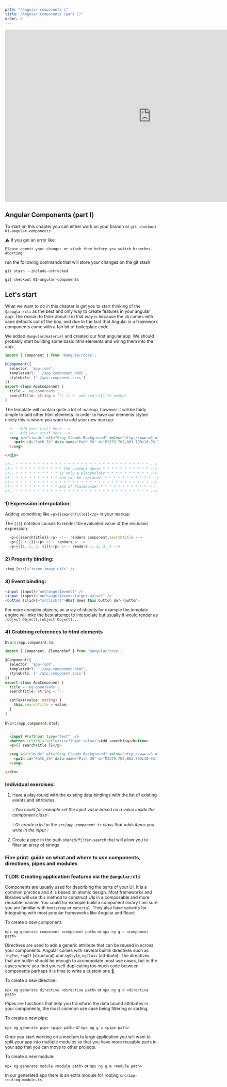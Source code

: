 ```yaml
---
path: "/angular-components-i"
title: "Angular Components (part I)"
order: 5
---
```


<iframe src="https://docs.google.com/presentation/d/16IeBSmYrmhc3t_zGw-ec8hMp10U0D9N0SNOWZjBbH7M/embed?start=false&loop=false&delayms=30000" frameborder="0" width="960" height="569" allowfullscreen="true" mozallowfullscreen="true" webkitallowfullscreen="true"></iframe>

## Angular Components (part I)

To start on this chapter you can either work on your branch or
`git checkout 01-angular-components`

⚠️  If you get an error like:

```shell
Please commit your changes or stash them before you switch branches.
Aborting
```

run the following commands that will store your changes on the git stash

`git stash --include-untracked`

`git checkout 01-angular-components`


## Let's start
What we want to do in this chapter is get you to start thinking of the `@anuglar/cli`
as the best and only way to create features in your angular app. The reason to think about it
in that way is because the cli comes with sane defaults out of the box, and due to the fact that
Angular is a framework components come with a fair bit of boilerplate code.

We added `@angular/material` and created our first angular app. We should probably start building some
basic html elements and wiring them into the app.

```typescript
import { Component } from '@angular/core';

@Component({
  selector: 'app-root',
  templateUrl: './app.component.html',
  styleUrls: ['./app.component.scss']
})
export class AppComponent {
  title = 'ng-goodreads';
  searchTitle: string = ''; // <- add searchTitle member
}
```

The template will contain quite a lot of markup, however it will be fairly simple to add other html elements.
In order to have our elements styled nicely this is where you want to add your new markup:

```html
  <!-- Add your stuff here -->
  <!-- Add your stuff here -->
  <svg id="clouds" alt="Gray Clouds Background" xmlns="http://www.w3.org/2000/svg" width="2611.084" height="485.677" viewBox="0 0 2611.084 485.677">
    <path id="Path_39" data-name="Path 39" d="M2379.709,863.793c10-93-77-171-168-149-52-114-225-105-264,15-75,3-140,59-152,133-30,2.83-66.725,9.829-93.5,26.25-26.771-16.421-63.5-23.42-93.5-26.25-12-74-77-130-152-133-39-120-212-129-264-15-54.084-13.075-106.753,9.173-138.488,48.9-31.734-39.726-84.4-61.974-138.487-48.9-52-114-225-105-264,15a162.027,162.027,0,0,0-103.147,43.044c-30.633-45.365-87.1-72.091-145.206-58.044-52-114-225-105-264,15-75,3-140,59-152,133-53,5-127,23-130,83-2,42,35,72,70,86,49,20,106,18,157,5a165.625,165.625,0,0,0,120,0c47,94,178,113,251,33,61.112,8.015,113.854-5.72,150.492-29.764a165.62,165.62,0,0,0,110.861-3.236c47,94,178,113,251,33,31.385,4.116,60.563,2.495,86.487-3.311,25.924,5.806,55.1,7.427,86.488,3.311,73,80,204,61,251-33a165.625,165.625,0,0,0,120,0c51,13,108,15,157-5a147.188,147.188,0,0,0,33.5-18.694,147.217,147.217,0,0,0,33.5,18.694c49,20,106,18,157,5a165.625,165.625,0,0,0,120,0c47,94,178,113,251,33C2446.709,1093.793,2554.709,922.793,2379.709,863.793Z" transform="translate(142.69 -634.312)" fill="#eee"/>
  </svg>

</div>

<!-- * * * * * * * * * * * * * * * * * * * * * * * * * * * * * * * -->
<!-- * * * * * * * * * * * The content above * * * * * * * * * * * -->
<!-- * * * * * * * * * * is only a placeholder * * * * * * * * * * -->
<!-- * * * * * * * * * * and can be replaced. * * * * * * * * * * * -->
<!-- * * * * * * * * * * * * * * * * * * * * * * * * * * * * * * * -->
<!-- * * * * * * * * * * End of Placeholder * * * * * * * * * * * -->
<!-- * * * * * * * * * * * * * * * * * * * * * * * * * * * * * * * -->
```

### 1) Expression interpolation:

Adding something like `<p>{{searchTitle}}</p>` in your markup

The `{{}}` notation causes to render the evaluated value of the enclosed expression.

```typescript
  <p>{{searchTitle}}</p> <!-- renders component.searchTitle -->
  <p>{{2 + 2}}</p> <!-- renders 4 -->
  <p>{{[1, 2, 3, 4]}}</p> <!-- renders 1, 2, 3, 4 -->
```

### 2) Property binding:

```typescript
<img [src]="<some-image-url>" />
```
### 3) Event binding:

```typescript
<input (input)="onChange($event)" />
<input (input)="onChange($event.target.value)" />
<button (click)="onClick()">What does this button do?</button>
```

For more complex objects, an array of objects for example the template engine will mke the
best attempt to interpolate but usually it would render as `[object Object],[object Object]...`

### 4) Grabbing references to html elements

In `src/app.component.ts`:

```typescript
import { Component, ElementRef } from '@angular/core';

@Component({
  selector: 'app-root',
  templateUrl: './app.component.html',
  styleUrls: ['./app.component.scss']
})
export class AppComponent {
  title = 'ng-goodreads';
  searchTitle: string = '';

  setText(value: string) {
    this.searchTitle = value;
  }
}
```

In `src/app.component.html`:

```html
  ...
  <input #refInput type="text"  />
  <button (click)="setText(refInput.value)">Add something</button>
  <p>{{ searchTitle }}</p>

  <svg id="clouds" alt="Gray Clouds Background" xmlns="http://www.w3.org/2000/svg" width="2611.084" height="485.677" viewBox="0 0 2611.084 485.677">
    <path id="Path_39" data-name="Path 39" d="M2379.709,863.793c10-93-77-171-168-149-52-114-225-105-264,15-75,3-140,59-152,133-30,2.83-66.725,9.829-93.5,26.25-26.771-16.421-63.5-23.42-93.5-26.25-12-74-77-130-152-133-39-120-212-129-264-15-54.084-13.075-106.753,9.173-138.488,48.9-31.734-39.726-84.4-61.974-138.487-48.9-52-114-225-105-264,15a162.027,162.027,0,0,0-103.147,43.044c-30.633-45.365-87.1-72.091-145.206-58.044-52-114-225-105-264,15-75,3-140,59-152,133-53,5-127,23-130,83-2,42,35,72,70,86,49,20,106,18,157,5a165.625,165.625,0,0,0,120,0c47,94,178,113,251,33,61.112,8.015,113.854-5.72,150.492-29.764a165.62,165.62,0,0,0,110.861-3.236c47,94,178,113,251,33,31.385,4.116,60.563,2.495,86.487-3.311,25.924,5.806,55.1,7.427,86.488,3.311,73,80,204,61,251-33a165.625,165.625,0,0,0,120,0c51,13,108,15,157-5a147.188,147.188,0,0,0,33.5-18.694,147.217,147.217,0,0,0,33.5,18.694c49,20,106,18,157,5a165.625,165.625,0,0,0,120,0c47,94,178,113,251,33C2446.709,1093.793,2554.709,922.793,2379.709,863.793Z" transform="translate(142.69 -634.312)" fill="#eee"/>
  </svg>

</div>
```

### Individual exercises:

1) Have a play round with the existing data bindings with the list of existing events and attributes,

   💡_*You could for example set the input value based on a value inside the component class*_💡

   💡_*Or create a list in the `src/app.component.ts` class that adds items you write in the input*_💡
2) Create a pipe in the path `shared/filter-search` that will allow you to filter an array of strings


### Fine print: guide on what and where to use components, directives, pipes and modules
### TLDR: Creating application features via the `@angular/cli`

Components are usually used for describing the parts of your UI. It is a common practice
and it is based on atomic design. Most frameworks and libraries will use this method to construct
UIs in a composable and more reusable manner. You could for example build a component library
I am sure you are familiar with `bootstrap` or `material`. They also have variants for integrating
with most popular frameworks like Angular and React.

To create a new component:

`npx ng generate component <component path>` or `npx ng g c <component path>`

Directives are used to add a generic attribute that can be reused in across your components. Angular
comes with several builtin directives such as `*ngFor`, `*ngIf` (structural) and `ngStyle`, `ngClass`
(attribute). The directives that are builtin should be enough to acommodate most use cases, but in the
cases where you find yourself duplicating too much code between components perhaps it is time to write
a custom one 🤔.

To create a new directive:

`npx ng generate directive <directive path>` or `npx ng g d <directive path>`

Pipes are functions that help you transform the data bound attributes in your components, the most common
use case being filtering or sorting.

To create a new pipe:

`npx ng generate pipe <pipe path>` or `npx ng g p <pipe path>`

Once you start working on a medium to large application you will want to split your app into multiple
modules so that you have more reusable parts in your app that you can move to other projects.

To create a new module:

`npx ng generate module <module path>` or `npx ng g m <module path>`

In our generated app there is an extra module for routing `src/app-routing.module.ts`
